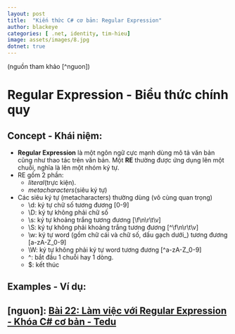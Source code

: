 ```yaml
---
layout: post
title:  "Kiến thức C# cơ bản: Regular Expression"
author: blackeye
categories: [ .net, identity, tim-hieu]
image: assets/images/8.jpg
dotnet: true
---
```

(nguồn tham khảo [^nguon])

# Regular Expression - Biểu thức chính quy
## Concept - Khái niệm:
- **Regular Expression** là một ngôn ngữ cực mạnh dùng mô tả văn bản cũng như thao tác trên văn bản. Một **RE** thường được ứng dụng lên một chuỗi, nghĩa là lên một nhóm ký tự.
- RE gồm 2 phần:
    + _literal_(trực kiện).
    + _metacharacters_(siêu ký tự)
- Các siêu ký tự (metacharacters) thường dùng (vô cùng quan trọng)
    * \d: ký tự chữ số tương đương [0-9]
    * \D: ký tự không phải chữ số
    * \s: ký tự khoảng trắng tương đương [\f\n\r\t\v]
    * \S: ký tự không phải khoảng trắng tương đương [^\f\n\r\t\v]
    * \w: ký tự word (gồm chữ cái và chữ số, dấu gạch dưới_) tương đương [a-zA-Z_0-9]
    * \W: ký tự không phải ký tự word tương đương [^a-zA-Z_0-9]
    * ^: bắt đầu 1 chuỗi hay 1 dòng.
    * $: kết thúc


## Examples - Ví dụ:



[nguon]: [Bài 22: Làm việc với Regular Expression - Khóa C# cơ bản - Tedu](https://www.youtube.com/watch?v=mfMn1HCK7UM&feature=youtu.be)
- 